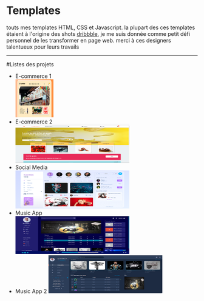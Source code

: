 # Templates
touts mes templates HTML, CSS et Javascript.
la plupart des ces templates étaient à l'origine des shots <a href="https://dribbble.com/">dribbble<a>, je me suis donnée comme petit défi personnel de les transformer en page web. 
merci à ces designers talentueux pour leurs travails
***
#Listes des projets 
- E-commerce 1  
  <img src="img/ecommerce.PNG" width="100" height="100">
- E-commerce 2  
  <img src="img/ecommerce2.PNG" width="300" height="100">
- Social Media  
  <img src="img/social_media.PNG" width="300" height="100">
- Music App  
  <img src="img/streaming.PNG" width="300" height="100">
- Music App 2 
  <img src="img/music_app2.PNG" width="300" height="100">
